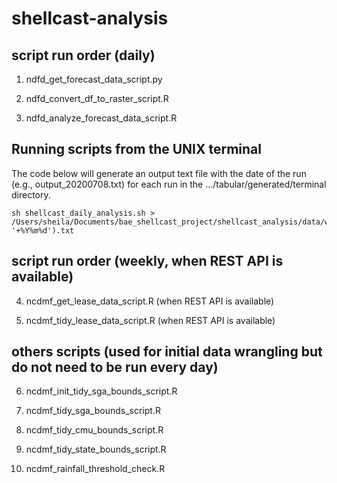 # shellcast-analysis


## script run order (daily)

1. ndfd_get_forecast_data_script.py

2. ndfd_convert_df_to_raster_script.R

3. ndfd_analyze_forecast_data_script.R


## Running scripts from the UNIX terminal

The code below will generate an output text file with the date of the run (e.g., output_20200708.txt) for each run in the .../tabular/generated/terminal directory.

```
sh shellcast_daily_analysis.sh > /Users/sheila/Documents/bae_shellcast_project/shellcast_analysis/data/web_app_data/tabular/generated/terminal/output_$(date '+%Y%m%d').txt
```


## script run order (weekly, when REST API is available)

4. ncdmf_get_lease_data_script.R (when REST API is available)

5. ncdmf_tidy_lease_data_script.R (when REST API is available)


## others scripts (used for initial data wrangling but do not need to be run every day)

6. ncdmf_init_tidy_sga_bounds_script.R

7. ncdmf_tidy_sga_bounds_script.R

8. ncdmf_tidy_cmu_bounds_script.R

9. ncdmf_tidy_state_bounds_script.R

10. ncdmf_rainfall_threshold_check.R

 